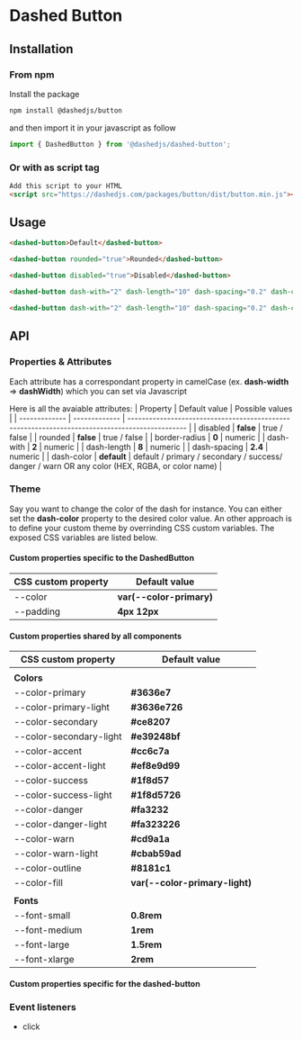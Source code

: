 # Dashed Button

## Installation

### From npm
Install the package
```bash
npm install @dashedjs/button
```

and then import it in your javascript as follow
```javascript
import { DashedButton } from '@dashedjs/dashed-button';
```

### Or with as script tag
```html
Add this script to your HTML
<script src="https://dashedjs.com/packages/button/dist/button.min.js"></script>
```

## Usage



```HTML
<dashed-button>Default</dashed-button>
```

```HTML
<dashed-button rounded="true">Rounded</dashed-button>
```

```HTML
<dashed-button disabled="true">Disabled</dashed-button>
```

```HTML
<dashed-button dash-with="2" dash-length="10" dash-spacing="0.2" dash-color="warn">Custom Dash</dashed-button>
```

```HTML
<dashed-button dash-with="2" dash-length="10" dash-spacing="0.2" dash-color="warn">Fill color</dashed-button>
```

## API

### Properties & Attributes
Each attribute has a correspondant property in camelCase (ex. **dash-width** => **dashWidth**) which you can set via Javascript

Here is all the avaiable attributes:
| Property      | Default value | Possible values                                                                                |
| ------------- | ------------- | ---------------------------------------------------------------------------------------------- |
| disabled      | **false**     | true / false                                                                                   |
| rounded       | **false**     | true / false                                                                                   |
| border-radius | **0**         | numeric                                                                                        |
| dash-with     | **2**         | numeric                                                                                        |
| dash-length   | **8**         | numeric                                                                                        |
| dash-spacing  | **2.4**       | numeric                                                                                        |
| dash-color    | **default**   | default / primary / secondary / success/ danger / warn OR any color (HEX, RGBA, or color name) |


### Theme
Say you want to change the color of the dash for instance. You can either set the **dash-color** property to the desired color value.
An other approach is to define your custom theme by overrinding CSS custom variables. The exposed CSS variables are listed below.


#### Custom properties specific to the DashedButton
| CSS custom property | Default value            |
| ------------------- | ------------------------ |
| --color             | **var(--color-primary)** |
| --padding           | **4px 12px**             |

#### Custom properties shared by all components
| CSS custom property     | Default value                  |
| ----------------------- | ------------------------------ |
|                         |
| **Colors**              |
| --color-primary         | **#3636e7**                    |
| --color-primary-light   | **#3636e726**                  |
| --color-secondary       | **#ce8207**                    |
| --color-secondary-light | **#e39248bf**                  |
| --color-accent          | **#cc6c7a**                    |
| --color-accent-light    | **#ef8e9d99**                  |
| --color-success         | **#1f8d57**                    |
| --color-success-light   | **#1f8d5726**                  |
| --color-danger          | **#fa3232**                    |
| --color-danger-light    | **#fa323226**                  |
| --color-warn            | **#cd9a1a**                    |
| --color-warn-light      | **#cbab59ad**                  |
| --color-outline         | **#8181c1**                    |
| --color-fill            | **var(--color-primary-light)** |
|                         |
| **Fonts**               |
| --font-small            | **0.8rem**                     |
| --font-medium           | **1rem**                       |
| --font-large            | **1.5rem**                     |
| --font-xlarge           | **2rem**                       |

#### Custom properties specific for the dashed-button
### Event listeners

- click 